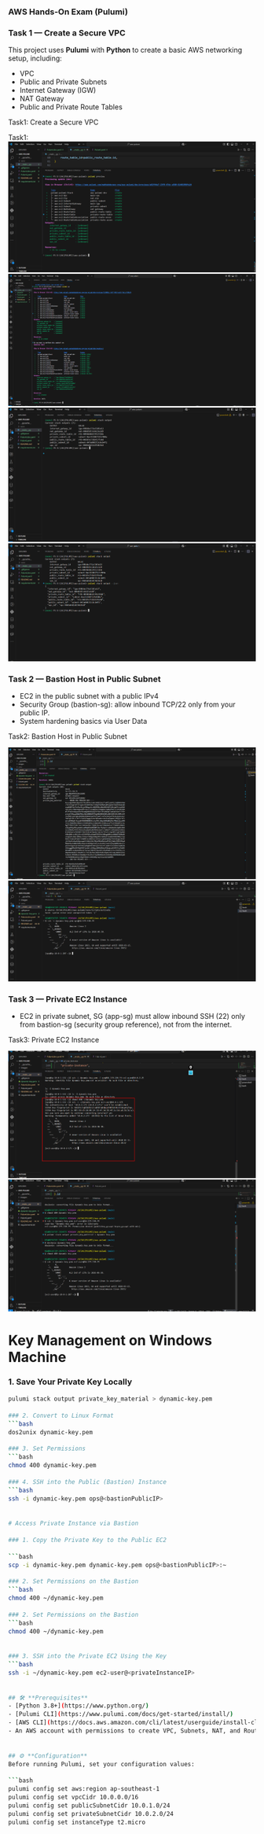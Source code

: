 ### **AWS Hands-On Exam (Pulumi)**


### Task 1 — Create a Secure VPC

This project uses **Pulumi** with **Python** to create a basic AWS networking setup, including:
- VPC
- Public and Private Subnets
- Internet Gateway (IGW)
- NAT Gateway
- Public and Private Route Tables


Task1: Create a Secure VPC

Task1:
![pulumi-preview](images/task1/pulumi-preview.png)
![pulumi-up](images/task1/pulumi-up.png)
![pulumi-stack](images/task1/pulumi-stack.png)
![stackjson](images/task1/stackjson.png)



### Task 2 — Bastion Host in Public Subnet

- EC2 in the public subnet with a public IPv4
- Security Group (bastion-sg): allow inbound TCP/22 only from your public IP.
- System hardening basics via User Data

Task2: Bastion Host in Public Subnet

![pulumi-stack](images/task2/pulumi-stack.png)
![SSH-session](images/task2/SSH-session.png)


### Task 3 — Private EC2 Instance

- EC2 in private subnet, SG (app-sg) must allow inbound SSH (22) only from bastion-sg (security group reference), not from the internet.

Task3: Private EC2 Instance

![SSH-session](images/task3/ssh.png)
![SSH-session](images/task3/sshs.png) 


# Key Management on Windows Machine

### 1. Save Your Private Key Locally
```bash
pulumi stack output private_key_material > dynamic-key.pem

### 2. Convert to Linux Format
```bash
dos2unix dynamic-key.pem

### 3. Set Permissions
```bash
chmod 400 dynamic-key.pem

### 4. SSH into the Public (Bastion) Instance
```bash
ssh -i dynamic-key.pem ops@<bastionPublicIP>


# Access Private Instance via Bastion

### 1. Copy the Private Key to the Public EC2

```bash
scp -i dynamic-key.pem dynamic-key.pem ops@<bastionPublicIP>:~

### 2. Set Permissions on the Bastion
```bash
chmod 400 ~/dynamic-key.pem

### 2. Set Permissions on the Bastion
```bash
chmod 400 ~/dynamic-key.pem


### 3. SSH into the Private EC2 Using the Key
```bash
ssh -i ~/dynamic-key.pem ec2-user@<privateInstanceIP>


## 🛠️ **Prerequisites**
- [Python 3.8+](https://www.python.org/)
- [Pulumi CLI](https://www.pulumi.com/docs/get-started/install/)
- [AWS CLI](https://docs.aws.amazon.com/cli/latest/userguide/install-cliv2.html) (configured with credentials)
- An AWS account with permissions to create VPC, Subnets, NAT, and Routing.


## ⚙️ **Configuration**
Before running Pulumi, set your configuration values:

```bash
pulumi config set aws:region ap-southeast-1
pulumi config set vpcCidr 10.0.0.0/16
pulumi config set publicSubnetCidr 10.0.1.0/24
pulumi config set privateSubnetCidr 10.0.2.0/24
pulumi config set instanceType t2.micro


